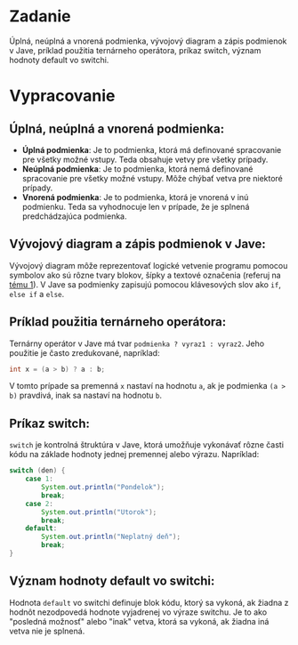 # Zadanie

Úplná, neúplná a vnorená podmienka, vývojový diagram a zápis podmienok v Jave, príklad použitia ternárneho operátora, príkaz switch, význam hodnoty default vo switchi.

# Vypracovanie

## Úplná, neúplná a vnorená podmienka:
- **Úplná podmienka**: Je to podmienka, ktorá má definované spracovanie pre všetky možné vstupy. Teda obsahuje vetvy pre všetky prípady.
- **Neúplná podmienka**: Je to podmienka, ktorá nemá definované spracovanie pre všetky možné vstupy. Môže chýbať vetva pre niektoré prípady.
- **Vnorená podmienka**: Je to podmienka, ktorá je vnorená v inú podmienku. Teda sa vyhodnocuje len v prípade, že je splnená predchádzajúca podmienka.

## Vývojový diagram a zápis podmienok v Jave:
Vývojový diagram môže reprezentovať logické vetvenie programu pomocou symbolov ako sú rôzne tvary blokov, šípky a textové označenia (referuj na [tému 1](https://github.com/flowernal/maturita/tree/main/PRO/01#prvky-v%C3%BDvojov%C3%BDch-diagramov)). V Jave sa podmienky zapisujú pomocou klávesových slov ako `if`, `else if` a `else`.

## Príklad použitia ternárneho operátora:
Ternárny operátor v Jave má tvar `podmienka ? vyraz1 : vyraz2`. Jeho použitie je často zredukované, napríklad:
```java
int x = (a > b) ? a : b;
```
V tomto prípade sa premenná `x` nastaví na hodnotu `a`, ak je podmienka `(a > b)` pravdivá, inak sa nastaví na hodnotu `b`.

## Príkaz switch:
`switch` je kontrolná štruktúra v Jave, ktorá umožňuje vykonávať rôzne časti kódu na základe hodnoty jednej premennej alebo výrazu. Napríklad:
```java
switch (den) {
    case 1:
        System.out.println("Pondelok");
        break;
    case 2:
        System.out.println("Utorok");
        break;
    default:
        System.out.println("Neplatný deň");
        break;
}
```

## Význam hodnoty default vo switchi:
Hodnota `default` vo switchi definuje blok kódu, ktorý sa vykoná, ak žiadna z hodnôt nezodpovedá hodnote vyjadrenej vo výraze switchu. Je to ako "posledná možnosť" alebo "inak" vetva, ktorá sa vykoná, ak žiadna iná vetva nie je splnená.

